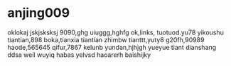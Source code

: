 # anjing009
oklokaj
jskjsksksj
9090,ghg
uiuggg,hghfg
ok,links,
tuotuod.yu78
yikoushu
tiantian,898
boka,tianxia
tiantian
zhimbw
tianttt,yuty8
g20fh,90989
haode,565645
qifur,7867
kelunb
yundan,hjhjgh
yueyue
tiant
dianshang
ddsa
weil
wuyiq
habas
yelvsd
haoarerh
baishijky
